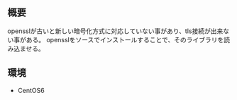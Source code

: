 ## 概要
opensslが古いと新しい暗号化方式に対応していない事があり、tls接続が出来ない事がある。
opensslをソースでインストールすることで、そのライブラリを読み込ませる。

## 環境

- CentOS6
